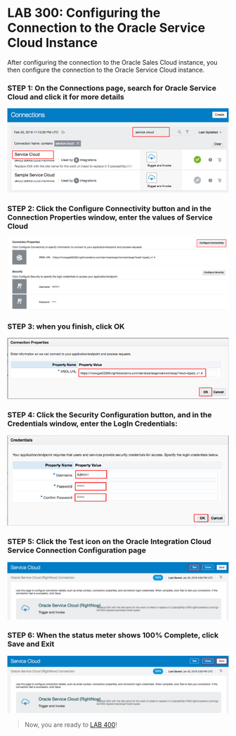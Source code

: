 # LAB 300: Configuring the Connection to the Oracle Service Cloud Instance

After configuring the connection to the Oracle Sales Cloud instance, you then configure the connection to the Oracle Service Cloud instance.

### STEP 1: On the Connections page, search for Oracle Service Cloud and click it for more details
![](images/18.png)

### STEP 2: Click the Configure Connectivity button and in the Connection Properties window, enter the values of Service Cloud
![](images/19.png)

### STEP 3: when you finish, click OK
![](images/20.png)

### STEP 4: Click the Security Configuration button, and in the Credentials window, enter the LogIn Credentials:
![](images/21.png)

### STEP 5: Click the Test icon on the Oracle Integration Cloud Service Connection Configuration page
![](images/22.png)

### STEP 6: When the status meter shows 100% Complete, click Save and Exit
![](images/27.png)


> Now, you are ready to [LAB 400](https://github.com/OracleCPS/OSC-SVC_UsingOIC/blob/master/LAB400.md)!
